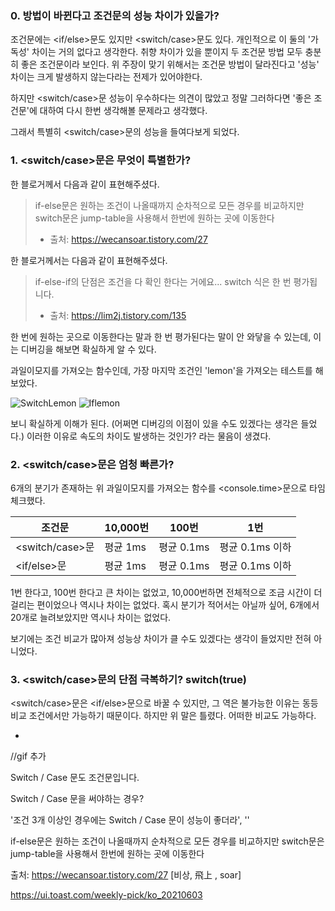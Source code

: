 ### 0. 방법이 바뀐다고 조건문의 성능 차이가 있을가?

조건문에는 <if/else>문도 있지만 <switch/case>문도 있다.
개인적으로 이 둘의 '가독성' 차이는 거의 없다고 생각한다.
취향 차이가 있을 뿐이지 두 조건문 방법 모두 충분히 좋은 조건문이라 보인다.
위 주장이 맞기 위해서는 조건문 방법이 달라진다고 '성능' 차이는 크게 발생하지 않는다라는 전제가 있어야한다.

하지만 <switch/case>문 성능이 우수하다는 의견이 많았고
정말 그러하다면 '좋은 조건문'에 대하여 다시 한번 생각해볼 문제라고 생각했다.

그래서 특별히 <switch/case>문의 성능을 들여다보게 되었다.

### 1. <switch/case>문은 무엇이 특별한가?

한 블로거께서 다음과 같이 표현해주셨다.

>if-else문은 원하는 조건이 나올때까지 순차적으로 모든 경우를 비교하지만
switch문은 jump-table을 사용해서 한번에 원하는 곳에 이동한다
>- 출처: https://wecansoar.tistory.com/27

한 블로거께서는 다음과 같이 표현해주셨다.

>if-else-if의 단점은 조건을 다 확인 한다는 거에요...
switch 식은 한 번 평가됩니다.
>-  출처: https://lim2j.tistory.com/135

한 번에 원하는 곳으로 이동한다는 말과 한 번 평가된다는 말이 안 와닿을 수 있는데, 
이는 디버깅을 해보면 확실하게 알 수 있다.

과일이모지를 가져오는 함수인데, 가장 마지막 조건인 'lemon'을 가져오는 테스트를 해보았다.

![SwitchLemon](https://user-images.githubusercontent.com/13810291/145236196-9867d43a-8d70-489a-a30f-6b29ef2fcf4f.gif)
![Iflemon](https://user-images.githubusercontent.com/13810291/145236213-10d90829-98c2-4c9b-a2b3-e3a82c1b05fa.gif)

보니 확실하게 이해가 된다.
(어쩌면 디버깅의 이점이 있을 수도 있겠다는 생각은 들었다.)
이러한 이유로 속도의 차이도 발생하는 것인가? 라는 물음이 생겼다.

### 2. <switch/case>문은 엄청 빠른가?

6개의 분기가 존재하는 위 과일이모지를 가져오는 함수를 <console.time>문으로 타임체크했다.

|조건문|10,000번|100번|1번
|------|---|---|---|
|<switch/case>문|평균 1ms|평균 0.1ms|평균 0.1ms 이하|
|<if/else>문|평균 1ms|평균 0.1ms|평균 0.1ms 이하|

1번 한다고, 100번 한다고 큰 차이는 없었고,
10,000번하면 전체적으로 조금 시간이 더 걸리는 편이었으나 역시나 차이는 없었다.
혹시 분기가 적어서는 아닐까 싶어, 6개에서 20개로 늘려보았지만 역시나 차이는 없었다. 

보기에는 조건 비교가 많아져 성능상 차이가 클 수도 있겠다는 생각이 들었지만 전혀 아니었다.

### 3. <switch/case>문의 단점 극복하기? switch(true)

<switch/case>문은 <if/else>문으로 바꿀 수 있지만, 그 역은 불가능한 이유는 동등비교 조건에서만 가능하기 때문이다.
하지만 위 말은 틀렸다. 어떠한 비교도 가능하다. 


- 


//gif 추가

Switch / Case 문도 조건문입니다.


Switch / Case 문을 써야하는 경우?

'조건 3개 이상인 경우에는 Switch / Case 문이 성능이 좋더라',
''







if-else문은 원하는 조건이 나올때까지 순차적으로 모든 경우를 비교하지만
switch문은 jump-table을 사용해서 한번에 원하는 곳에 이동한다


출처: https://wecansoar.tistory.com/27 [비상, 飛上 , soar]

https://ui.toast.com/weekly-pick/ko_20210603
